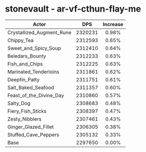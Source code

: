 # stonevault - ar-vf-cthun-flay-me
| Actor | DPS | Increase |
|---|:---:|:---:|
|Crystallized_Augment_Rune|2320231|0.98%|
|Chippy_Tea|2312593|0.65%|
|Sweet_and_Spicy_Soup|2312410|0.64%|
|Beledars_Bounty|2312233|0.63%|
|Fish_and_Chips|2312225|0.63%|
|Marinated_Tenderloins|2311861|0.62%|
|Deepfin_Patty|2311751|0.61%|
|Salt_Baked_Seafood|2311357|0.60%|
|Feast_of_the_Divine_Day|2310860|0.57%|
|Salty_Dog|2308683|0.48%|
|Fiery_Fish_Sticks|2308397|0.47%|
|Zesty_Nibblers|2307461|0.43%|
|Ginger_Glazed_Fillet|2306305|0.38%|
|Stuffed_Cave_Peppers|2305132|0.33%|
|Base|2297650|0.00%|
